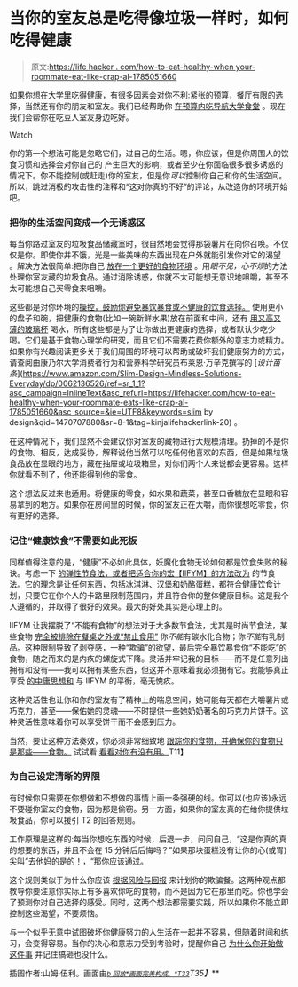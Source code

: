 # 当你的室友总是吃得像垃圾一样时，如何吃得健康

> 原文:[https://life hacker . com/how-to-eat-healthy-when your-roommate-eat-like-crap-al-1785051660](https://lifehacker.com/how-to-eat-healthy-when-your-roommate-eats-like-crap-al-1785051660)

如果你想在大学里吃得健康，有很多因素会对你不利:紧张的预算，餐厅有限的选择，当然还有你的朋友和室友。我们已经帮助你 [在预算内吃](http://twocents.lifehacker.com/a-guide-to-planning-meals-when-you-re-on-a-tight-budget-1573204892)[导航大学食堂](https://lifehacker.com/how-to-eat-healthier-in-college-and-avoid-the-freshma-1723166375) 。现在我们会帮你在吃豆人室友身边吃好。

Watch

你的第一个想法可能是忽略它们，过自己的生活。嗯，你应该，但是你周围人的饮食习惯和选择会对你自己的 产生巨大的影响，或者至少在你面临很多很多诱惑的情况下。你不能控制(或赶走)你的室友，但是你*可以*控制你自己和你的生活空间。所以，跳过消极的攻击性的注释和“这对你真的不好”的评论，从改造你的环境开始吧。

### **把你的生活空间变成一个无诱惑区**

每当你路过室友的垃圾食品储藏室时，很自然地会觉得那袋薯片在向你召唤。不仅仅是你。即使你并不饿，光是一些美味的东西出现在户外就能引发你对它的渴望 。解决方法很简单:把你自己 [放在一个更好的食物环境](http://vitals.lifehacker.com/put-yourself-in-a-better-food-environment-to-build-bett-1741389934) 。用*眼不见，心不烦*的方法处理你室友藏的垃圾食品。通过消除诱惑，你就不太可能想无意识地咀嚼，甚至不太可能想自己买零食来咀嚼。

这些都是对你环境的[操控，鼓励你避免暴饮暴食或不健康的饮食选择。](http://vitals.lifehacker.com/use-this-checklist-to-design-your-home-for-healthy-eati-1782228395) 使用更小的盘子和碗，把健康的食物(比如一碗新鲜水果)放在前面和中间，还有 [用又高又薄的玻璃杯](http://lifehacker.com/prevent-yourself-from-over-drinking-wine-with-the-right-1471885175) 喝水，所有这些都是为了让你做出更健康的选择，或者默认少吃少喝。它们是基于食物心理学的研究，而且它们不需要花费你额外的意志力或精力。如果你有兴趣阅读更多关于我们周围的环境可以帮助或破坏我们健康努力的方式，请查阅由康乃尔大学消费者行为和营养科学研究员布莱恩·万辛克撰写的 [*设计苗条*](https://www.amazon.com/Slim-Design-Mindless-Solutions-Everyday/dp/0062136526/ref=sr_1_1?asc_campaign=InlineText&asc_refurl=https://lifehacker.com/how-to-eat-healthy-when-your-roommate-eats-like-crap-al-1785051660&asc_source=&ie=UTF8&keywords=slim by design&qid=1470707880&sr=8-1&tag=kinjalifehackerlink-20) 。

在这种情况下，我们显然不会建议你对室友的藏物进行大规模清理。扔掉的不是你的食物。相反，达成妥协，解释说他当然可以吃任何他喜欢的东西，但是如果垃圾食品放在显眼的地方，藏在抽屉或垃圾箱里，对你们两个人来说都会更容易。这样你就看不到了，他还能得到他的零食。

这个想法反过来也适用。将健康的零食，如水果和蔬菜，甚至口香糖放在显眼和容易拿到的地方。如果你在房间里的时候，你的室友正在大嚼，而你很想吃零食，你有更好的选择。

### **记住“健康饮食”不需要如此死板**

同样值得注意的是，“健康”不必如此具体，妖魔化食物无论如何都是饮食失败的秘诀。考虑一下 [的弹性节食法，或者把适合你的宏【IIFYM】](https://lifehacker.com/count-macronutrients-instead-of-calories-for-better-die-1706873465)[的方法改为](https://lifehacker.com/count-macronutrients-instead-of-calories-for-better-die-1706873465) 的节食法。它的理念是让任何东西，包括冰淇淋、汉堡和奶酪蛋糕，都符合健康饮食计划，只要它在你个人的卡路里限制范围内，并且符合你的整体健康目标。这是我个人遵循的，并取得了很好的效果。最大的好处其实是心理上的。

IIFYM 让我摆脱了“不能有食物”的想法对于大多数节食法，尤其是时尚节食法，某些食物 [完全被排除在餐桌之外或“禁止食用”](http://vitals.lifehacker.com/trying-to-be-perfect-actually-hurts-weight-loss-efforts-1718498351) 你*不能*有碳水化合物；你*不能*有乳制品。这种限制导致了剥夺感，一种“欺骗”的欲望，最后完全暴饮暴食你“不能吃”的食物，随之而来的是内疚的螺旋式下降。灵活并牢记我的目标——而不是任意列出拥有和没有——我可以拥有某些东西，但这并不意味着我必须拥有它。我能够真正享受 [的中庸思想和](http://vitals.lifehacker.com/everything-in-moderation-is-a-terrible-rule-to-eat-by-1742900941) 与 IIFYM 的平衡，毫无愧疚。

这种灵活性也让你和你的室友有了精神上的喘息空间，她可能每天都在大嚼薯片或巧克力，甚至——保佑她的灵魂——不时提供一些她奶奶著名的巧克力片饼干。这种灵活性意味着你可以享受饼干而不会感到压力。

当然，要让这种方法奏效，你必须非常细致地 [跟踪你的食物](https://lifehacker.com/transform-your-eating-your-start-to-finish-guide-to-fo-1727847868)[，并确保你的食物只是那些——食物。](https://lifehacker.com/transform-your-eating-your-start-to-finish-guide-to-fo-1727847868) 试试看 [看看对你有没有用。](https://lifehacker.com/count-macronutrients-instead-of-calories-for-better-die-1706873465)T11】

### **为自己设定清晰的界限**

有时候你只需要在你想做和不想做的事情上画一条强硬的线。你可以(也应该)永远不要碰你室友的食物，因为那是偷窃。另一方面，如果你的室友真的在给你提供垃圾食品，你可以援引 T2 的回答规则。

工作原理是这样的:每当你想吃东西的时候，后退一步，问问自己，“这是你真的真的想要的东西，并且不会在 15 分钟后后悔吗？”如果那块蛋糕没有让你的心(或胃)尖叫“去他妈的是的！，“那你应该通过。

这个规则类似于为什么你应该 [根据风险与回报](http://vitals.lifehacker.com/plan-your-cheat-meals-with-a-risk-vs-reward-mindset-1735962196#_ga=1.107422786.1148506352.1465518022) 来计划你的欺骗餐。这两种观点都教导你要注意你实际上有多喜欢你吃的食物，而不是因为它在那里而吃。你也学会了预测你对自己选择的感受。同时，这两个想法都需要实践，所以如果你不能立即控制这些渴望，不要烦恼。

与一个似乎无意中试图破坏你健康努力的人生活在一起并不容易，但随着时间和练习，会变得容易。当你的决心和意志力受到考验时，提醒你自己 [为什么你开始做这件事](http://vitals.lifehacker.com/do-the-why-exercise-to-find-your-deepest-motivation-1729421488#_ga=1.107422786.1148506352.1465518022) 并记住搞砸也没什么。

插图作者:山姆·伍利。画面由[<small></small>](https://flic.kr/p/8y7Xm4)*<small></small>*[<small>*b 回放*</small>](https://flic.kr/p/5imDYC)<small></small>*[<small>*画面完美构成。*T33</small>](https://flic.kr/p/7Jetb)T35】***